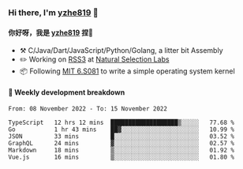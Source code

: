 ### Hi there, I'm [yzhe819](https://github.com/yzhe819) 👋

#### 你好呀，我是 [yzhe819](https://github.com/yzhe819) 捏👋

- :hammer_and_pick: C/Java/Dart/JavaScript/Python/Golang, a litter bit Assembly
- :pencil2: Working on [RSS3](https://github.com/NaturalSelectionLabs/RSS3) at [Natural Selection Labs](https://github.com/NaturalSelectionLabs)
- 📦 Following [MIT 6.S081](https://pdos.csail.mit.edu/6.S081/2020/) to write a simple operating system kernel



#### 📝 Weekly development breakdown

<!--START_SECTION:waka-->

```text
From: 08 November 2022 - To: 15 November 2022

TypeScript   12 hrs 12 mins  ███████████████████▒░░░░░   77.68 %
Go           1 hr 43 mins    ██▓░░░░░░░░░░░░░░░░░░░░░░   10.99 %
JSON         33 mins         █░░░░░░░░░░░░░░░░░░░░░░░░   03.52 %
GraphQL      24 mins         ▓░░░░░░░░░░░░░░░░░░░░░░░░   02.57 %
Markdown     18 mins         ▒░░░░░░░░░░░░░░░░░░░░░░░░   01.92 %
Vue.js       16 mins         ▒░░░░░░░░░░░░░░░░░░░░░░░░   01.80 %
```

<!--END_SECTION:waka-->



